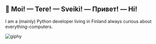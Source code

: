 ## 👋 Moi! — Tere! — Sveiki! — Привет! — Hi!

I am a (mainly) Python developer living in Finland always curious about everything-computers.

![giphy](https://github.com/user-attachments/assets/186cbb4a-5a48-466a-baf9-38289caa72f5)
